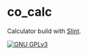 # co_calc

Calculator build with [Slint](https://slint-ui.com/).

[![GNU GPLv3](https://img.shields.io/badge/license-GPLv3-green.svg)](../../LICENSE-GPL3)